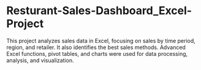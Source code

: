 # Resturant-Sales-Dashboard_Excel-Project
This project analyzes sales data in Excel, focusing on sales by time period, region, and retailer. It also identifies the best sales methods. Advanced Excel functions, pivot tables, and charts were used for data processing, analysis, and visualization.
